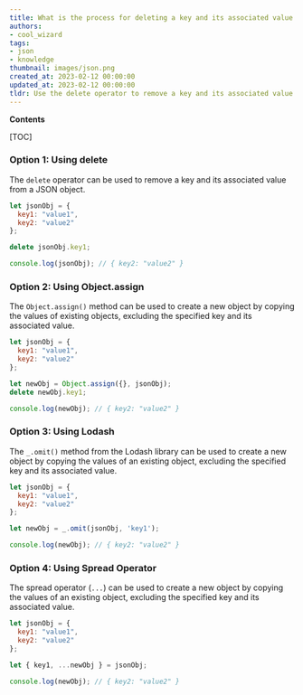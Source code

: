 ```yaml
---
title: What is the process for deleting a key and its associated value from a JSON object?
authors:
- cool_wizard
tags:
- json
- knowledge
thumbnail: images/json.png
created_at: 2023-02-12 00:00:00
updated_at: 2023-02-12 00:00:00
tldr: Use the delete operator to remove a key and its associated value from a JSON object.
---
```


**Contents**

[TOC]

### Option 1: Using delete

The `delete` operator can be used to remove a key and its associated value from a JSON object.

```javascript
let jsonObj = {
  key1: "value1",
  key2: "value2"
};

delete jsonObj.key1;

console.log(jsonObj); // { key2: "value2" }
```

### Option 2: Using Object.assign

The `Object.assign()` method can be used to create a new object by copying the values of existing objects, excluding the specified key and its associated value.

```javascript
let jsonObj = {
  key1: "value1",
  key2: "value2"
};

let newObj = Object.assign({}, jsonObj);
delete newObj.key1;

console.log(newObj); // { key2: "value2" }
```

### Option 3: Using Lodash

The `_.omit()` method from the Lodash library can be used to create a new object by copying the values of an existing object, excluding the specified key and its associated value.

```javascript
let jsonObj = {
  key1: "value1",
  key2: "value2"
};

let newObj = _.omit(jsonObj, 'key1');

console.log(newObj); // { key2: "value2" }
```

### Option 4: Using Spread Operator

The spread operator (`...`) can be used to create a new object by copying the values of an existing object, excluding the specified key and its associated value.

```javascript
let jsonObj = {
  key1: "value1",
  key2: "value2"
};

let { key1, ...newObj } = jsonObj;

console.log(newObj); // { key2: "value2" }
```
